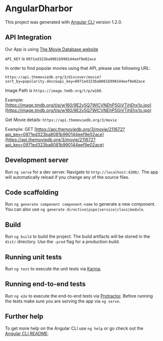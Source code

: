 # AngularDharbor

This project was generated with [Angular CLI](https://github.com/angular/angular-cli) version 1.2.0.

## API Integration
Our App is using [The Movie Database website](https://www.themoviedb.org/documentation/api/discover)

`API_KEY` is `0971ed323ba8081b990144eef9e02ace`

In order to find popular movies using that API, please use following URL:

```
https://api.themoviedb.org/3/discover/movie?sort_by=popularity.desc&api_key=0971ed323ba8081b990144eef9e02ace
```

Image Path is `https://image.tmdb.org/t/p/w160`.

Example: [https://image.tmdb.org/t/p/w160/9E2y5Q7WlCVNEhP5GiVTjhEhx1o.jpg](https://image.tmdb.org/t/p/w160/9E2y5Q7WlCVNEhP5GiVTjhEhx1o.jpg)

Get Movie details: `https://api.themoviedb.org/3/movie`

Example: GET [https://api.themoviedb.org/3/movie/211672?api_key=0971ed323ba8081b990144eef9e02ace](https://api.themoviedb.org/3/movie/211672?api_key=0971ed323ba8081b990144eef9e02ace)

## Development server

Run `ng serve` for a dev server. Navigate to `http://localhost:4200/`. The app will automatically reload if you change any of the source files.

## Code scaffolding

Run `ng generate component component-name` to generate a new component. You can also use `ng generate directive|pipe|service|class|module`.

## Build

Run `ng build` to build the project. The build artifacts will be stored in the `dist/` directory. Use the `-prod` flag for a production build.

## Running unit tests

Run `ng test` to execute the unit tests via [Karma](https://karma-runner.github.io).

## Running end-to-end tests

Run `ng e2e` to execute the end-to-end tests via [Protractor](http://www.protractortest.org/).
Before running the tests make sure you are serving the app via `ng serve`.

## Further help

To get more help on the Angular CLI use `ng help` or go check out the [Angular CLI README](https://github.com/angular/angular-cli/blob/master/README.md).

